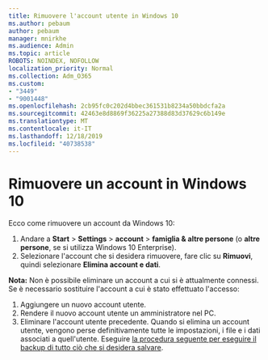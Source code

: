 ```yaml
---
title: Rimuovere l'account utente in Windows 10
ms.author: pebaum
author: pebaum
manager: mnirkhe
ms.audience: Admin
ms.topic: article
ROBOTS: NOINDEX, NOFOLLOW
localization_priority: Normal
ms.collection: Adm_O365
ms.custom:
- "3449"
- "9001448"
ms.openlocfilehash: 2cb95fc0c202d4bbec361531b8234a50bbdcfa2a
ms.sourcegitcommit: 42463e8d8869f36225a27388d83d37629c6b149e
ms.translationtype: MT
ms.contentlocale: it-IT
ms.lasthandoff: 12/18/2019
ms.locfileid: "40738538"
---
```

# <a name="remove-an-account-in-windows-10"></a>Rimuovere un account in Windows 10

Ecco come rimuovere un account da Windows 10:

1. Andare a **Start** > **Settings** > **account** > **famiglia & altre persone** (o **altre persone**, se si utilizza Windows 10 Enterprise).
2. Selezionare l'account che si desidera rimuovere, fare clic su **Rimuovi**, quindi selezionare **Elimina account e dati**.
 
**Nota:** Non è possibile eliminare un account a cui si è attualmente connessi.  Se è necessario sostituire l'account a cui è stato effettuato l'accesso:

1. Aggiungere un nuovo account utente.
2. Rendere il nuovo account utente un amministratore nel PC.
3. Eliminare l'account utente precedente. Quando si elimina un account utente, vengono perse definitivamente tutte le impostazioni, i file e i dati associati a quell'utente. Eseguire [la procedura seguente per eseguire il backup di tutto ciò che si desidera salvare](https://support.microsoft.com/help/4027408/windows-10-backup-and-restore).